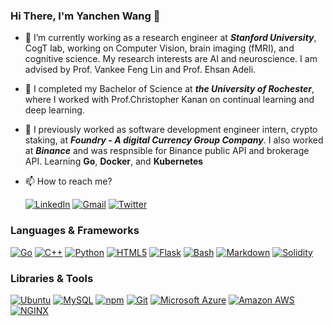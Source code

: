 ### Hi There, I'm Yanchen Wang 👋

- 🤔 I’m currently working as a research engineer at ***Stanford University***, CogT lab, working on Computer Vision, brain imaging (fMRI), and cognitive science. My research interests are AI and neuroscience. I am advised by Prof. Vankee Feng Lin and Prof. Ehsan Adeli.
- 🔭 I completed my Bachelor of Science at ***the University of Rochester***, where I worked with Prof.Christopher Kanan on continual learning and deep learning.
- 🌱 I previously worked as software development engineer intern, crypto staking, at ***Foundry - A digital Currency Group Company***. I also worked at ***Binance*** and was respnsible for Binance public API and brokerage API. Learning **Go**, **Docker**, and **Kubernetes**
- 📫 How to reach me?
  
  [![LinkedIn](https://api.iconify.design/simple-icons/linkedin.svg?color=%230A66C2&height=20)](https://www.linkedin.com/in/yanchen-wang-yw/)
  [![Gmail](https://api.iconify.design/simple-icons/gmail.svg?color=%23EA4335&height=20)](mailto:ppwang@stanford.edu)
  [![Twitter](https://api.iconify.design/simple-icons/twitter.svg?color=%230084FF&height=20)](https://twitter.com/wilson_witex)

### Languages & Frameworks

[![Go](https://api.iconify.design/simple-icons/go.svg?color=%2300ADD8&height=24)](https://go.dev/)
[![C++](https://api.iconify.design/simple-icons/cplusplus.svg?color=%2300599C&height=24)](https://www.cplusplus.com/)
[![Python](https://api.iconify.design/simple-icons/python.svg?color=%233776AB&height=24)](https://www.python.org/)
[![HTML5](https://api.iconify.design/simple-icons/html5.svg?color=%23E34F26&height=24)](https://html.spec.whatwg.org/)
[![Flask](https://api.iconify.design/simple-icons/flask.svg?color=%23000000&height=24)](https://flask.palletsprojects.com/)
[![Bash](https://api.iconify.design/simple-icons/gnubash.svg?color=%234EAA25&height=24)](https://www.gnu.org/software/bash/)
[![Markdown](https://api.iconify.design/simple-icons/markdown.svg?color=%23000000&height=24)](https://spec.commonmark.org/)
[![Solidity](https://api.iconify.design/simple-icons/solidity.svg?color=%23363636&height=24)](https://soliditylang.org/)

### Libraries & Tools

[![Ubuntu](https://api.iconify.design/simple-icons/ubuntu.svg?color=%23E95420&height=24)](https://ubuntu.com/)
[![MySQL](https://api.iconify.design/simple-icons/mysql.svg?color=%234479A1&height=24)](https://www.mysql.com/)
[![npm](https://api.iconify.design/simple-icons/npm.svg?color=%23CB3837&height=24)](https://www.npmjs.com/)
[![Git](https://api.iconify.design/simple-icons/git.svg?color=%23F05032&height=24)](https://git-scm.com/)
[![Microsoft Azure](https://api.iconify.design/simple-icons/microsoftazure.svg?color=%230078D4&height=24)](https://azure.microsoft.com/)
[![Amazon AWS](https://api.iconify.design/simple-icons/amazonaws.svg?color=%23232F3E&height=24)](https://aws.amazon.com/)
[![NGINX](https://api.iconify.design/simple-icons/nginx.svg?color=%23009639&height=24)](https://www.nginx.com/)
